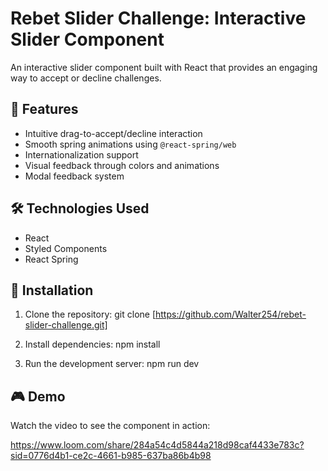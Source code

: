 # Rebet Slider Challenge: Interactive Slider Component

An interactive slider component built with React that provides an engaging way to accept or decline challenges.

## 🌟 Features

- Intuitive drag-to-accept/decline interaction
- Smooth spring animations using `@react-spring/web`
- Internationalization support
- Visual feedback through colors and animations
- Modal feedback system

## 🛠️ Technologies Used

- React
- Styled Components
- React Spring

## 🚀 Installation

1. Clone the repository:
   git clone [https://github.com/Walter254/rebet-slider-challenge.git]

2. Install dependencies:
   npm install

3. Run the development server:
   npm run dev

## 🎮 Demo

Watch the video to see the component in action:

https://www.loom.com/share/284a54c4d5844a218d98caf4433e783c?sid=0776d4b1-ce2c-4661-b985-637ba86b4b98
